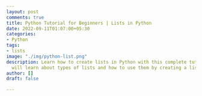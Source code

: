 ```yaml
---
layout: post
comments: true
title: Python Tutorial for Beginners | Lists in Python
date: 2022-09-11T01:07:00+05:30
categories:
- Python
tags:
- lists
image: "./img/python-list.png"
description: Learn how to create lists in Python with this complete tutorial. You
  will learn about types of lists and how to use them by creating a list of your own.
author: []
draft: false

---
```

